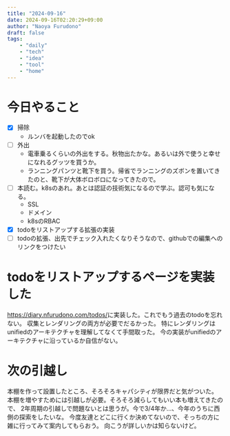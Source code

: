 ```yaml
---
title: "2024-09-16"
date: 2024-09-16T02:20:29+09:00
author: "Naoya Furudono"
draft: false
tags:
    - "daily"
    - "tech"
    - "idea"
    - "tool"
    - "home"
---
```


# 今日やること

- [x] 掃除
  - ルンバを起動したのでok
- [ ] 外出
  - 電車乗るくらいの外出をする。秋物出たかな。あるいは外で使うと幸せになれるグッツを買うか。
  - ランニングパンツと靴下を買う。帰省でランニングのズボンを置いてきたのと、靴下が大体ボロボロになってきたので。
- [ ] 本読む。k8sのあれ。あとは認証の技術気になるので学ぶ。認可も気になる。
  - SSL
  - ドメイン
  - k8sのRBAC
- [x] todoをリストアップする拡張の実装
- [ ] todoの拡張、出先でチェック入れたくなりそうなので、githubでの編集へのリンクをつけたい

# todoをリストアップするページを実装した

<https://diary.nfurudono.com/todos/>に実装した。これでもう過去のtodoを忘れない。
収集とレンダリングの両方が必要でだるかった。
特にレンダリングはunifiedのアーキテクチャを理解してなくて手間取った。
今の実装がunifiedのアーキテクチャに沿っているか自信がない。

# 次の引越し

本棚を作って設置したところ、そろそろキャパシティが限界だと気がついた。
本棚を増やすためには引越しが必要。そろそろ減らしてもいい本も増えてきたので、
2年周期の引越しで問題ないとは思うが。今で3/4年か...、今年のうちに西側の探索をしたいな。
今度友達とどこに行くか決めてないので、そっちの方に雑に行ってみて案内してもらおう。
向こうが詳しいかは知らないけど。
